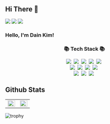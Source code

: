 ## Hi There 👋  

<p>
  <a href="https://github.com/Dain-K" target="_blank"><img src="https://img.shields.io/badge/Github-181717?style=flat-square&logo=GitHub&logoColor=white"/></a>
  <a href="mailto:dksudi76@gmail.com"><img src="https://img.shields.io/badge/Gmail-d14836?style=flat-square&logo=Gmail&logoColor=white&link=dksudi76@gmail.com"/></a>
  <a href="https://blog.naver.com/inni760" target="_blank"><img src="https://img.shields.io/badge/naver.blog-03C75A?style=flat-square&logo=Naver&logoColor=white"/></a>
</p>

### Hello, I'm Dain Kim!

<h3 align="center">📚 Tech Stack 📚</h3>
<p align="center">
  <img src="https://img.shields.io/badge/C++-00599C?style=flat-square&logo=C%2B%2B&logoColor=white"/></a>&nbsp 
  <img src="https://img.shields.io/badge/C-A8B9CC?style=flat-square&logo=C&logoColor=white"/></a>&nbsp
  <img src="https://img.shields.io/badge/Python-3766AB?style=flat-square&logo=Python&logoColor=white"/></a>&nbsp 
  <img src="https://img.shields.io/badge/Java-007396?style=flat-square&logo=Java&logoColor=white"/></a>&nbsp
  <img src="https://img.shields.io/badge/Visual-Studio-5C2D91?style=flat-square&logo=Visual-Studio&logoColor=white"/></a>&nbsp
  <br>
  <img src="https://img.shields.io/badge/HTML5-E34F26?style=flat-square&logo=HTML5&logoColor=white"/></a>&nbsp 
  <img src="https://img.shields.io/badge/CSS3-1572B6?style=flat-square&logo=CSS3&logoColor=white"/></a>&nbsp 
  <img src="https://img.shields.io/badge/Javascript-ffb13b?style=flat-square&logo=javascript&logoColor=white"/></a>&nbsp 
  <img src="https://img.shields.io/badge/Eclipse-IDE-2C2255?style=flat-square&logo=Eclipse-IDE&logoColor=white"/></a>&nbsp
  
  <br>
  <img src="https://img.shields.io/badge/Spring-6DB33F?style=flat-square&logo=Spring&logoColor=white"/></a>&nbsp
  <img src="https://img.shields.io/badge/SpringBoot-6DB33F?style=flat-square&logo=SpringBoot&logoColor=white"/></a>&nbsp 
  <img src="https://img.shields.io/badge/MySQL-4479A1?style=flat-square&logo=MySQL&logoColor=white"/></a>&nbsp
</p>


## Github Stats  
<table>
  <tr>
    <td valign="top" width="50%">
      <img src="https://github-readme-stats.vercel.app/api?username=Dain-K&show_icons=true&count_private=true&hide_border=true" align="left" style="width: 100%" />
    </td>
    <td valign="top" width="50%">
      <img src="https://github-readme-stats.vercel.app/api/top-langs/?username=Dain-K&hide_border=true&layout=compact" align="left" style="width: 100%" />
    </td>
  </tr>
</table>  

![trophy](https://github-profile-trophy.vercel.app/?username=Dain-K)
